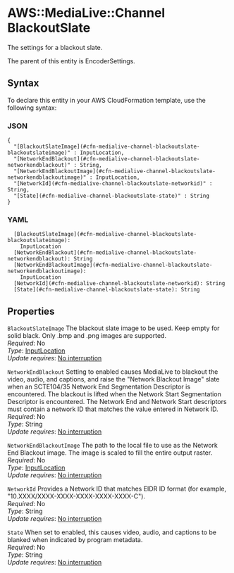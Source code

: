 # AWS::MediaLive::Channel BlackoutSlate<a name="aws-properties-medialive-channel-blackoutslate"></a>

The settings for a blackout slate\.

The parent of this entity is EncoderSettings\.

## Syntax<a name="aws-properties-medialive-channel-blackoutslate-syntax"></a>

To declare this entity in your AWS CloudFormation template, use the following syntax:

### JSON<a name="aws-properties-medialive-channel-blackoutslate-syntax.json"></a>

```
{
  "[BlackoutSlateImage](#cfn-medialive-channel-blackoutslate-blackoutslateimage)" : InputLocation,
  "[NetworkEndBlackout](#cfn-medialive-channel-blackoutslate-networkendblackout)" : String,
  "[NetworkEndBlackoutImage](#cfn-medialive-channel-blackoutslate-networkendblackoutimage)" : InputLocation,
  "[NetworkId](#cfn-medialive-channel-blackoutslate-networkid)" : String,
  "[State](#cfn-medialive-channel-blackoutslate-state)" : String
}
```

### YAML<a name="aws-properties-medialive-channel-blackoutslate-syntax.yaml"></a>

```
  [BlackoutSlateImage](#cfn-medialive-channel-blackoutslate-blackoutslateimage): 
    InputLocation
  [NetworkEndBlackout](#cfn-medialive-channel-blackoutslate-networkendblackout): String
  [NetworkEndBlackoutImage](#cfn-medialive-channel-blackoutslate-networkendblackoutimage): 
    InputLocation
  [NetworkId](#cfn-medialive-channel-blackoutslate-networkid): String
  [State](#cfn-medialive-channel-blackoutslate-state): String
```

## Properties<a name="aws-properties-medialive-channel-blackoutslate-properties"></a>

`BlackoutSlateImage`  <a name="cfn-medialive-channel-blackoutslate-blackoutslateimage"></a>
The blackout slate image to be used\. Keep empty for solid black\. Only \.bmp and \.png images are supported\.  
*Required*: No  
*Type*: [InputLocation](aws-properties-medialive-channel-inputlocation.md)  
*Update requires*: [No interruption](https://docs.aws.amazon.com/AWSCloudFormation/latest/UserGuide/using-cfn-updating-stacks-update-behaviors.html#update-no-interrupt)

`NetworkEndBlackout`  <a name="cfn-medialive-channel-blackoutslate-networkendblackout"></a>
Setting to enabled causes MediaLive to blackout the video, audio, and captions, and raise the "Network Blackout Image" slate when an SCTE104/35 Network End Segmentation Descriptor is encountered\. The blackout is lifted when the Network Start Segmentation Descriptor is encountered\. The Network End and Network Start descriptors must contain a network ID that matches the value entered in Network ID\.  
*Required*: No  
*Type*: String  
*Update requires*: [No interruption](https://docs.aws.amazon.com/AWSCloudFormation/latest/UserGuide/using-cfn-updating-stacks-update-behaviors.html#update-no-interrupt)

`NetworkEndBlackoutImage`  <a name="cfn-medialive-channel-blackoutslate-networkendblackoutimage"></a>
The path to the local file to use as the Network End Blackout image\. The image is scaled to fill the entire output raster\.  
*Required*: No  
*Type*: [InputLocation](aws-properties-medialive-channel-inputlocation.md)  
*Update requires*: [No interruption](https://docs.aws.amazon.com/AWSCloudFormation/latest/UserGuide/using-cfn-updating-stacks-update-behaviors.html#update-no-interrupt)

`NetworkId`  <a name="cfn-medialive-channel-blackoutslate-networkid"></a>
Provides a Network ID that matches EIDR ID format \(for example, "10\.XXXX/XXXX\-XXXX\-XXXX\-XXXX\-XXXX\-C"\)\.  
*Required*: No  
*Type*: String  
*Update requires*: [No interruption](https://docs.aws.amazon.com/AWSCloudFormation/latest/UserGuide/using-cfn-updating-stacks-update-behaviors.html#update-no-interrupt)

`State`  <a name="cfn-medialive-channel-blackoutslate-state"></a>
When set to enabled, this causes video, audio, and captions to be blanked when indicated by program metadata\.  
*Required*: No  
*Type*: String  
*Update requires*: [No interruption](https://docs.aws.amazon.com/AWSCloudFormation/latest/UserGuide/using-cfn-updating-stacks-update-behaviors.html#update-no-interrupt)